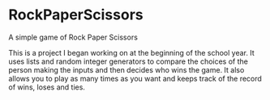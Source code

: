# RockPaperScissors
A simple game of Rock Paper Scissors


This is a project I began working on at the beginning of the school year. It uses lists and random integer generators to compare the choices of the person making the inputs and then decides who wins the game. It also allows you to play as many times as you want and keeps track of the record of wins, loses and ties.
